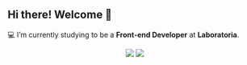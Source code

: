 ## Hi there! Welcome 💖

💻 I’m currently studying to be a **Front-end Developer** at **Laboratoria**.

<div align="center">
  <a href="https://www.linkedin.com/in/leticiaantunes95/" target="_blank"><img src="https://img.shields.io/badge/-LinkedIn-%230077B5?style=for-the-badge&logo=linkedin&logoColor=white" target="_blank"></a> 
  <a href="mailto:leticiaantunes227@gmail.com"><img src="https://img.shields.io/badge/-Gmail-%23333?style=for-the-badge&logo=gmail&logoColor=white" target="_blank"></a>
</div>
